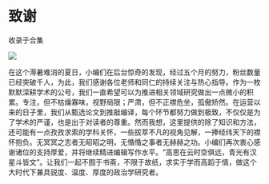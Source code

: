 # 致谢


收录于合集

![](/images/659/2.jpeg)

在这个溽暑难消的夏日，小编们在后台惊奇的发现，经过五个月的努力，粉丝数量已经突破千人，为此，我们感谢各位老师和同仁的持续关注与热心指导。作为一枚默默深耕学术的公号，我们一直希望可以为推进相关领域研究做出一点微小的积累。专注，但不枯燥寡味，视野局限；严肃，但不正襟危坐，孤傲矫然。在运营以来的日子里，我们从甄选论文到推敲编译，每个环节都努力做到极致，不仅仅是为了学术的严谨，也是出于对读者的尊重。然而我想，这里提供的除了知识和方法，还可能有一点孜孜求索的学科关怀，一些拔萃不凡的视角见解，一捧经纬天下的襟怀抱负。无冥冥之志者无昭昭之明，无惛惛之事者无赫赫之功。小编们再次衷心感谢诸位的支持厚爱，并将继续精进编辑写作水平。“高思在云时空俱远，青光有汉星斗皆文”。让我们一起不囿于书斋，不限于故纸，求实于学而高蹈于情，做这个大时代下兼具锐度、温度、厚度的政治学研究者。

